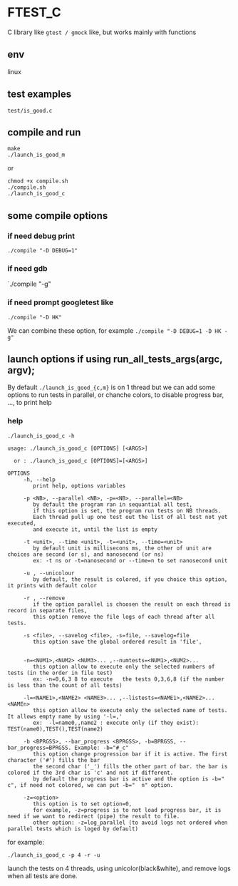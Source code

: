 # FTEST_C
C library like `gtest / gmock`  like, but works mainly with functions 

## env
linux

## test examples
`test/is_good.c`

## compile and run
```
make
./launch_is_good_m
```
or
```
chmod +x compile.sh
./compile.sh 
./launch_is_good_c
```
## some compile options
### if need debug print
`./compile "-D DEBUG=1"`
### if need gdb
`./compile "-g"
### if need prompt googletest like
`./compile "-D HK"`

We can combine these option, for example `./compile "-D DEBUG=1 -D HK -g"`

## launch options if using run_all_tests_args(argc, argv);
By default `./launch_is_good_{c,m}` is on 1 thread but we can add some options to run tests in parallel, or chanche colors, to disable progress bar, ..., to print help

### help
`./launch_is_good_c -h`
```
usage: ./launch_is_good_c [OPTIONS] [<ARGS>] 

  or : ./launch_is_good_c [OPTIONS]=[<ARGS>]

OPTIONS
	 -h, --help 
		print help, options variables

	 -p <NB>, --parallel <NB>, -p=<NB>, --parallel=<NB>
		by default the program ran in sequantial all test, 
		if this option is set, the program run tests on NB threads.
		Each thread pull up one test out the list of all test not yet executed,
		and execute it, until the list is empty 

	 -t <unit>, --time <unit>, -t=<unit>, --time=<unit>  
		by default unit is millisecons ms, the other of unit are choices are second (or s), and nanosecond (or ns)
		ex: -t ns or -t=nanosecond or --time=n to set nanosecond unit

	 -u , --unicolour
		by default, the result is colored, if you choice this option, it prints with default color

	 -r , --remove
		if the option parallel is choosen the result on each thread is record in separate files,
		this option remove the file logs of each thread after all tests.

	 -s <file>, --savelog <file>, -s=file, --savelog=file
		this option save the global ordered result in 'file',
		  

	 -n=<NUM1>,<NUM2> <NUM3>... ,--numtests=<NUM1>,<NUM2>...
		this option allow to execute only the selected numbers of tests (in the order in file test)
		ex: -n=0,6,3 8 to execute   the tests 0,3,6,8 (if the number is less than the count of all tests)

	 -l=<NAME1>,<NAME2> <NAME3>... ,--listests=<NAME1>,<NAME2>...<NAMEn>
		this option allow to execute only the selected name of tests. It allows empty name by using '-l=,'
		ex:  -l=name0,,name2 : execute only (if they exist): TEST(name0),TEST(),TEST(name2)

	 -b <BPRGSS>, --bar_progress <BPRGSS>, -b=BPRGSS, --bar_progress=BPRGSS. Example: -b="#_c"
		this option change progression bar if it is active. The first character ('#') fills the bar
		the second char ('_') fills the other part of bar. the bar is colored if the 3rd char is 'c' and not if different.
		by default the progress bar is active and the option is -b="  c", if need not colored, we can put -b="  n" option.

	 -z=<option> 
		this option is to set option=0,
		for example, -z=progress is to not load progress bar, it is need if we want to redirect (pipe) the result to file.
		other option: -z=log_parallel (to avoid logs not ordered when parallel tests which is loged by default)
```

for example:
```
./launch_is_good_c -p 4 -r -u
```
launch the tests on 4 threads, using unicolor(black&white), and remove logs when all tests are done.



